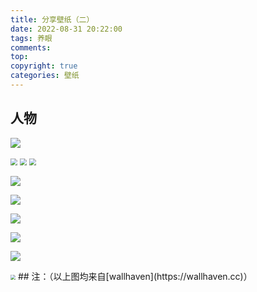 ```yaml
---
title: 分享壁纸（二）
date: 2022-08-31 20:22:00
tags: 养眼
comments:
top: 
copyright: true
categories: 壁纸
---
```


##  人物

![](https://w.wallhaven.cc/full/j3/wallhaven-j3mk8y.jpg)

<!--more-->
<img src="https://w.wallhaven.cc/full/8o/wallhaven-8ozl91.png" style="zoom:70%;" />

<img src="https://w.wallhaven.cc/full/v9/wallhaven-v9wr9m.jpg" style="zoom:70%;" />

<img src="https://w.wallhaven.cc/full/72/wallhaven-72yo3e.jpg" style="zoom:70%;" />

![](https://w.wallhaven.cc/full/z8/wallhaven-z8lpww.jpg)

![](https://w.wallhaven.cc/full/v9/wallhaven-v9w3v3.jpg)

![](https://w.wallhaven.cc/full/m9/wallhaven-m9xlmy.jpg)

![](https://w.wallhaven.cc/full/57/wallhaven-572k81.png)

![](https://w.wallhaven.cc/full/72/wallhaven-72y2zo.jpg)

<img src="https://w.wallhaven.cc/full/1k/wallhaven-1k9k83.png" style="zoom:50%;" />
## 注：（以上图均来自[wallhaven](https://wallhaven.cc)）

